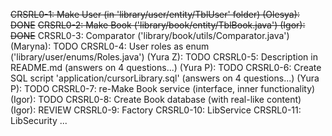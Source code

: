 ~~CRSRL0-1: Make User (in 'library/user/entity/TblUser' folder) (Olesya): DONE~~
~~CRSRL0-2: Make Book ('library/book/entity/TblBook.java') (Igor): DONE~~
CRSRL0-3: Comparator ('library/book/utils/Comparator.java') (Maryna): TODO
CRSRL0-4: User roles as enum ('library/user/enums/Roles.java') (Yura Z): TODO
CRSRL0-5: Description in README.md (answers on 4 questions...) (Yura P): TODO
CRSRL0-6: Create SQL script 'application/cursorLibrary.sql' (answers on 4 questions...) (Yura P): TODO
CRSRL0-7: re-Make Book service (interface, inner functionality) (Igor): TODO
CRSRL0-8: Create Book database (with real-like content) (Igor): REVIEW
CRSRL0-9: Factory
CRSRL0-10: LibService
CRSRL0-11: LibSecurity
...